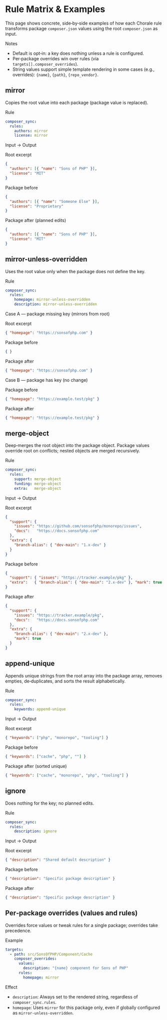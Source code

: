 # Rule Matrix & Examples

This page shows concrete, side‑by‑side examples of how each Chorale rule transforms package `composer.json` values using the root `composer.json` as input.

Notes
- Default is opt‑in: a key does nothing unless a rule is configured.
- Per‑package overrides win over rules (via `targets[].composer_overrides`).
- String values support simple template rendering in some cases (e.g., overrides): `{name}`, `{path}`, `{repo_vendor}`.

## mirror

Copies the root value into each package (package value is replaced).

Rule

```yaml
composer_sync:
  rules:
    authors: mirror
    license: mirror
```

Input → Output

Root excerpt

```json
{
  "authors": [{ "name": "Sons of PHP" }],
  "license": "MIT"
}
```

Package before

```json
{
  "authors": [{ "name": "Someone Else" }],
  "license": "Proprietary"
}
```

Package after (planned edits)

```json
{
  "authors": [{ "name": "Sons of PHP" }],
  "license": "MIT"
}
```

## mirror-unless-overridden

Uses the root value only when the package does not define the key.

Rule

```yaml
composer_sync:
  rules:
    homepage: mirror-unless-overridden
    description: mirror-unless-overridden
```

Case A — package missing key (mirrors from root)

Root excerpt

```json
{ "homepage": "https://sonsofphp.com" }
```

Package before

```json
{ }
```

Package after

```json
{ "homepage": "https://sonsofphp.com" }
```

Case B — package has key (no change)

Package before

```json
{ "homepage": "https://example.test/pkg" }
```

Package after

```json
{ "homepage": "https://example.test/pkg" }
```

## merge-object

Deep‑merges the root object into the package object. Package values override root on conflicts; nested objects are merged recursively.

Rule

```yaml
composer_sync:
  rules:
    support: merge-object
    funding: merge-object
    extra:   merge-object
```

Input → Output

Root excerpt

```json
{
  "support": {
    "issues": "https://github.com/sonsofphp/monorepo/issues",
    "docs":   "https://docs.sonsofphp.com"
  },
  "extra": {
    "branch-alias": { "dev-main": "1.x-dev" }
  }
}
```

Package before

```json
{
  "support": { "issues": "https://tracker.example/pkg" },
  "extra":   { "branch-alias": { "dev-main": "2.x-dev" }, "mark": true }
}
```

Package after

```json
{
  "support": {
    "issues": "https://tracker.example/pkg",   
    "docs":   "https://docs.sonsofphp.com"     
  },
  "extra": {
    "branch-alias": { "dev-main": "2.x-dev" }, 
    "mark": true                                  
  }
}
```

## append-unique

Appends unique strings from the root array into the package array, removes empties, de‑duplicates, and sorts the result alphabetically.

Rule

```yaml
composer_sync:
  rules:
    keywords: append-unique
```

Input → Output

Root excerpt

```json
{ "keywords": ["php", "monorepo", "tooling"] }
```

Package before

```json
{ "keywords": ["cache", "php", ""] }
```

Package after (sorted unique)

```json
{ "keywords": ["cache", "monorepo", "php", "tooling"] }
```

## ignore

Does nothing for the key; no planned edits.

Rule

```yaml
composer_sync:
  rules:
    description: ignore
```

Input → Output

Root excerpt

```json
{ "description": "Shared default description" }
```

Package before

```json
{ "description": "Specific package description" }
```

Package after

```json
{ "description": "Specific package description" }
```

## Per‑package overrides (values and rules)

Overrides force values or tweak rules for a single package; overrides take precedence.

Example

```yaml
targets:
  - path: src/SonsOfPHP/Component/Cache
    composer_overrides:
      values:
        description: "{name} component for Sons of PHP"
      rules:
        homepage: mirror
```

Effect
- `description`: Always set to the rendered string, regardless of `composer_sync.rules`.
- `homepage`: Uses `mirror` for this package only, even if globally configured as `mirror-unless-overridden`.

